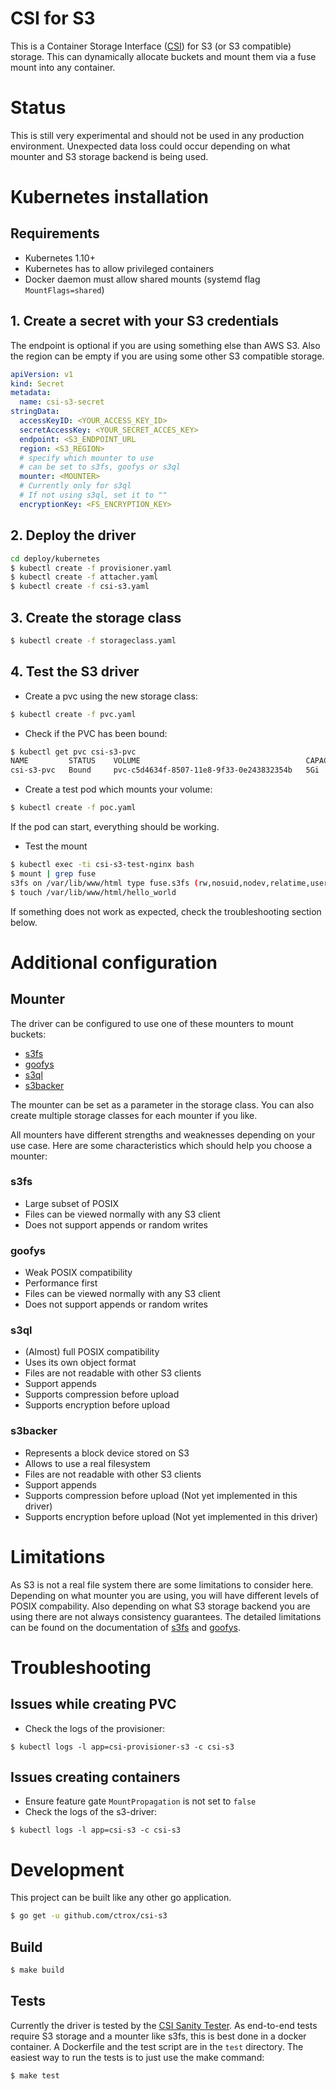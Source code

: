 # CSI for S3
This is a Container Storage Interface ([CSI](https://github.com/container-storage-interface/spec/blob/master/spec.md)) for S3 (or S3 compatible) storage. This can dynamically allocate buckets and mount them via a fuse mount into any container.

# Status
This is still very experimental and should not be used in any production environment. Unexpected data loss could occur depending on what mounter and S3 storage backend is being used.

# Kubernetes installation
## Requirements
* Kubernetes 1.10+
* Kubernetes has to allow privileged containers
* Docker daemon must allow shared mounts (systemd flag `MountFlags=shared`)

## 1. Create a secret with your S3 credentials
The endpoint is optional if you are using something else than AWS S3. Also the region can be empty if you are using some other S3 compatible storage.
```yaml
apiVersion: v1
kind: Secret
metadata:
  name: csi-s3-secret
stringData:
  accessKeyID: <YOUR_ACCESS_KEY_ID>
  secretAccessKey: <YOUR_SECRET_ACCES_KEY>
  endpoint: <S3_ENDPOINT_URL
  region: <S3_REGION>
  # specify which mounter to use
  # can be set to s3fs, goofys or s3ql
  mounter: <MOUNTER>
  # Currently only for s3ql
  # If not using s3ql, set it to ""
  encryptionKey: <FS_ENCRYPTION_KEY>
```

## 2. Deploy the driver
```bash
cd deploy/kubernetes
$ kubectl create -f provisioner.yaml
$ kubectl create -f attacher.yaml
$ kubectl create -f csi-s3.yaml
```

## 3. Create the storage class
```bash
$ kubectl create -f storageclass.yaml
```

## 4. Test the S3 driver
* Create a pvc using the new storage class:
```bash
$ kubectl create -f pvc.yaml
```
* Check if the PVC has been bound:
```bash
$ kubectl get pvc csi-s3-pvc
NAME         STATUS    VOLUME                                     CAPACITY   ACCESS MODES   STORAGECLASS   AGE
csi-s3-pvc   Bound     pvc-c5d4634f-8507-11e8-9f33-0e243832354b   5Gi        RWX            csi-s3         9s
```
* Create a test pod which mounts your volume:
```bash
$ kubectl create -f poc.yaml
```
If the pod can start, everything should be working.

* Test the mount
```bash
$ kubectl exec -ti csi-s3-test-nginx bash
$ mount | grep fuse
s3fs on /var/lib/www/html type fuse.s3fs (rw,nosuid,nodev,relatime,user_id=0,group_id=0,allow_other)
$ touch /var/lib/www/html/hello_world
```
If something does not work as expected, check the troubleshooting section below.

# Additional configuration
## Mounter
The driver can be configured to use one of these mounters to mount buckets:

* [s3fs](https://github.com/s3fs-fuse/s3fs-fuse)
* [goofys](https://github.com/kahing/goofys)
* [s3ql](https://github.com/s3ql/s3ql)
* [s3backer](https://github.com/archiecobbs/s3backer)

The mounter can be set as a parameter in the storage class. You can also create multiple storage classes for each mounter if you like.

All mounters have different strengths and weaknesses depending on your use case. Here are some characteristics which should help you choose a mounter:

### s3fs
* Large subset of POSIX
* Files can be viewed normally with any S3 client
* Does not support appends or random writes

### goofys
* Weak POSIX compatibility
* Performance first
* Files can be viewed normally with any S3 client
* Does not support appends or random writes

### s3ql
* (Almost) full POSIX compatibility
* Uses its own object format
* Files are not readable with other S3 clients
* Support appends
* Supports compression before upload
* Supports encryption before upload

### s3backer
* Represents a block device stored on S3
* Allows to use a real filesystem
* Files are not readable with other S3 clients
* Support appends
* Supports compression before upload (Not yet implemented in this driver)
* Supports encryption before upload (Not yet implemented in this driver)

# Limitations
As S3 is not a real file system there are some limitations to consider here. Depending on what mounter you are using, you will have different levels of POSIX compability. Also depending on what S3 storage backend you are using there are not always consistency guarantees. The detailed limitations can be found on the documentation of [s3fs](https://github.com/s3fs-fuse/s3fs-fuse#limitations) and [goofys](https://github.com/kahing/goofys#current-status).

# Troubleshooting
## Issues while creating PVC
* Check the logs of the provisioner:
```
$ kubectl logs -l app=csi-provisioner-s3 -c csi-s3
```

## Issues creating containers
* Ensure feature gate `MountPropagation` is not set to `false`
* Check the logs of the s3-driver:
```
$ kubectl logs -l app=csi-s3 -c csi-s3
```

# Development
This project can be built like any other go application.
```bash
$ go get -u github.com/ctrox/csi-s3
```
## Build
```bash
$ make build
```
## Tests
Currently the driver is tested by the [CSI Sanity Tester](https://github.com/kubernetes-csi/csi-test/tree/master/pkg/sanity). As end-to-end tests require S3 storage and a mounter like s3fs, this is best done in a docker container. A Dockerfile and the test script are in the `test` directory. The easiest way to run the tests is to just use the make command:
```bash
$ make test
```
